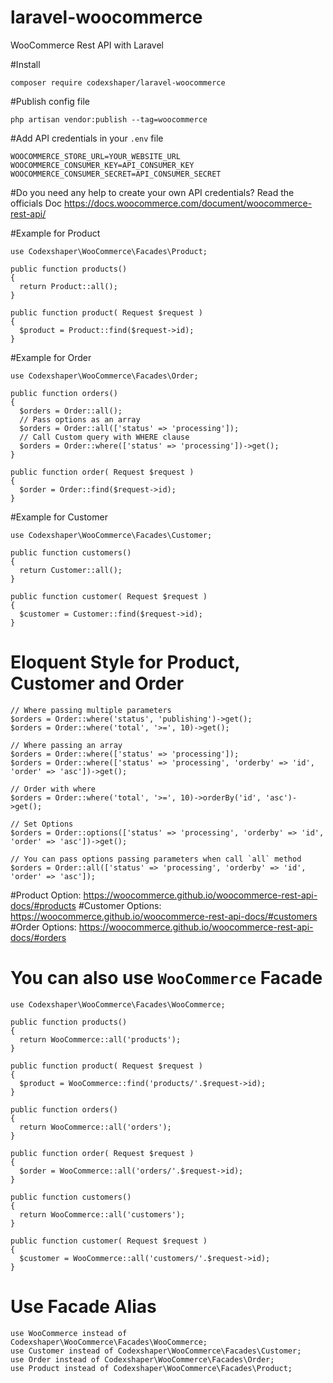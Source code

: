 # laravel-woocommerce
WooCommerce Rest API with Laravel

#Install

```
composer require codexshaper/laravel-woocommerce
```

#Publish config file

```
php artisan vendor:publish --tag=woocommerce
```

#Add API credentials in your ```.env``` file

```
WOOCOMMERCE_STORE_URL=YOUR_WEBSITE_URL
WOOCOMMERCE_CONSUMER_KEY=API_CONSUMER_KEY
WOOCOMMERCE_CONSUMER_SECRET=API_CONSUMER_SECRET
```
#Do you need any help to create your own API credentials? Read the officials Doc https://docs.woocommerce.com/document/woocommerce-rest-api/

#Example for Product

```
use Codexshaper\WooCommerce\Facades\Product;

public function products()
{
  return Product::all();
}

public function product( Request $request )
{
  $product = Product::find($request->id);
}
```

#Example for Order

```
use Codexshaper\WooCommerce\Facades\Order;

public function orders()
{
  $orders = Order::all();
  // Pass options as an array
  $orders = Order::all(['status' => 'processing']);
  // Call Custom query with WHERE clause
  $orders = Order::where(['status' => 'processing'])->get();
}

public function order( Request $request )
{
  $order = Order::find($request->id);
}
```

#Example for Customer

```
use Codexshaper\WooCommerce\Facades\Customer;

public function customers()
{
  return Customer::all();
}

public function customer( Request $request )
{
  $customer = Customer::find($request->id);
}

```

# Eloquent Style for Product, Customer and Order

```
// Where passing multiple parameters
$orders = Order::where('status', 'publishing')->get();
$orders = Order::where('total', '>=', 10)->get();

// Where passing an array
$orders = Order::where(['status' => 'processing']);
$orders = Order::where(['status' => 'processing', 'orderby' => 'id', 'order' => 'asc'])->get();

// Order with where
$orders = Order::where('total', '>=', 10)->orderBy('id', 'asc')->get();

// Set Options
$orders = Order::options(['status' => 'processing', 'orderby' => 'id', 'order' => 'asc'])->get();

// You can pass options passing parameters when call `all` method
$orders = Order::all(['status' => 'processing', 'orderby' => 'id', 'order' => 'asc']);
```
#Product Option: https://woocommerce.github.io/woocommerce-rest-api-docs/#products
#Customer Options: https://woocommerce.github.io/woocommerce-rest-api-docs/#customers
#Order Options: https://woocommerce.github.io/woocommerce-rest-api-docs/#orders

# You can also use ```WooCommerce``` Facade

```
use Codexshaper\WooCommerce\Facades\WooCommerce;

public function products()
{
  return WooCommerce::all('products');
}

public function product( Request $request )
{
  $product = WooCommerce::find('products/'.$request->id);
}

public function orders()
{
  return WooCommerce::all('orders');
}

public function order( Request $request )
{
  $order = WooCommerce::all('orders/'.$request->id);
}

public function customers()
{
  return WooCommerce::all('customers');
}

public function customer( Request $request )
{
  $customer = WooCommerce::all('customers/'.$request->id);
}
```

# Use Facade Alias

```
use WooCommerce instead of Codexshaper\WooCommerce\Facades\WooCommerce;
use Customer instead of Codexshaper\WooCommerce\Facades\Customer;
use Order instead of Codexshaper\WooCommerce\Facades\Order;
use Product instead of Codexshaper\WooCommerce\Facades\Product;
```
